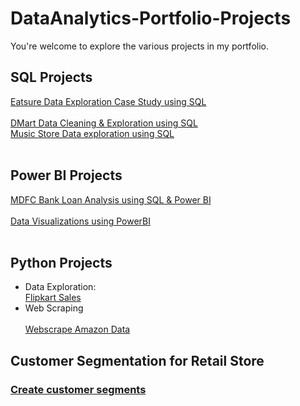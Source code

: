 # DataAnalytics-Portfolio-Projects
 You're welcome to explore the various projects in my portfolio.

## SQL Projects
[Eatsure Data Exploration Case Study using SQL](https://github.com/Baishaki-sfdc/Eatsure-DataExploration-Using-SQL)<br/><br/>
[DMart Data Cleaning & Exploration using SQL](https://github.com/Baishaki-sfdc/DMart-Analysis-SQL-Case-Study)<br/>
[Music Store Data exploration using SQL](https://github.com/Baishaki-sfdc/SoundCloud-DataExploration-SQL)</br></br>

## Power BI Projects
[MDFC Bank Loan Analysis using SQL & Power BI](https://github.com/Baishaki-sfdc/Bank-Loan-Analysis_Power-BI)<br/><br/>
[Data Visualizations using PowerBI](https://www.novypro.com/profile_projects/baishakidas)<br/><br/>

## Python Projects
* Data Exploration:<br/>
[Flipkart Sales](https://github.com/Baishaki-sfdc/Flipkart-Sales-EDA-Python)
* Web Scraping<br/>  
[Webscrape Amazon Data](https://github.com/Baishaki-sfdc/WebScrape-Amazon-Product--Data)<br/>

## Customer Segmentation for Retail Store 
### [Create customer segments](https://github.com/Baishaki-sfdc/Customer-Segmentation)


